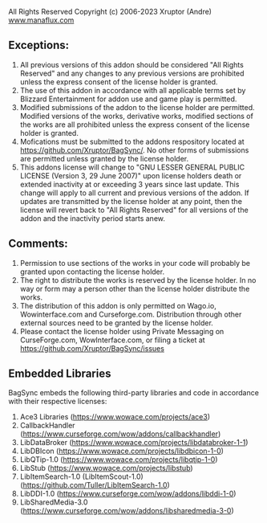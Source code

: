 All Rights Reserved
Copyright (c) 2006-2023 Xruptor (Andre)
www.manaflux.com

## Exceptions:

1. All previous versions of this addon should be considered "All Rights Reserved" and any changes to any previous versions are prohibited unless the express consent of the license holder is granted.
2. The use of this addon in accordance with all applicable terms set by Blizzard Entertainment for addon use and game play is permitted.
3. Modified submissions of the addon to the license holder are permitted. Modified versions of the works, derivative works, modified sections of the works are all prohibited unless the express consent of the license holder is granted.
4. Mofications must be submitted to the addons respository located at https://github.com/Xruptor/BagSync/.  No other forms of submissions are permitted unless granted by the license holder.
5. This addons license will change to "GNU LESSER GENERAL PUBLIC LICENSE (Version 3, 29 June 2007)" upon license holders death or extended inactivity at or exceeding 3 years since last update.  This change will apply to all current and previous versions of the addon.  If updates are transmitted by the license holder at any point, then the license will revert back to "All Rights Reserved" for all versions of the addon and the inactivity period starts anew.

## Comments:

1. Permission to use sections of the works in your code will probably be granted upon contacting the license holder.
2. The right to distribute the works is reserved by the license holder. In no way or form may a person other than the license holder distribute the works.
3. The distribution of this addon is only permitted on Wago.io, Wowinterface.com and Curseforge.com. Distribution through other external sources need to be granted by the license holder.
4. Please contact the license holder using Private Messaging on CurseForge.com, WowInterface.com, or filing a ticket at https://github.com/Xruptor/BagSync/issues

## Embedded Libraries

BagSync embeds the following third-party libraries and code in accordance with their respective licenses:

1. Ace3 Libraries (https://www.wowace.com/projects/ace3)
2. CallbackHandler (https://www.curseforge.com/wow/addons/callbackhandler)
3. LibDataBroker (https://www.wowace.com/projects/libdatabroker-1-1)
4. LibDBIcon (https://www.wowace.com/projects/libdbicon-1-0)
5. LibQTip-1.0 (https://www.wowace.com/projects/libqtip-1-0)
6. LibStub (https://www.wowace.com/projects/libstub)
7. LibItemSearch-1.0 (LibItemScout-1.0) (https://github.com/Tuller/LibItemSearch-1.0)
8. LibDDI-1.0 (https://www.curseforge.com/wow/addons/libddi-1-0)
9. LibSharedMedia-3.0 (https://www.curseforge.com/wow/addons/libsharedmedia-3-0)
